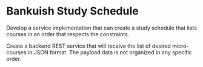 # Bankuish Study Schedule
Develop a service implementation that can create a study schedule that lists courses in an order that respects the constraints.

Create a backend REST service that will receive the list of desired micro-courses in JSON format. The payload data is not organized in any specific order.


